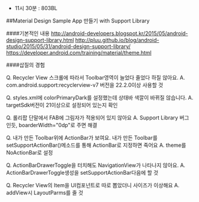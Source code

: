* 11시 30분 : 803BL

##Material Design Sample App 만들기 with Support Library

####기본적인 내용
http://android-developers.blogspot.kr/2015/05/android-design-support-library.html
http://pluu.github.io/blog/android-studio/2015/05/31/android-design-support-library/
https://developer.android.com/training/material/theme.html

####삽질의 경험

  Q. Recycler View 스크롤에 따라서 Toolbar영역이 늘었다 줄었다 하질 않아요.
  A. com.android.support:recyclerview-v7 버전을 22.2.0이상 사용할 것
  
  Q. styles.xml에 colorPrimaryDark를 설정했는데 상태바 색깔이 바뀌질 않습니다.
  A. targetSdk버전이 21이상으로 설정되어 있는지 확인
  
  Q. 롤리팝 단말에서 FAB에 그림자가 적용되어 있지 않아요
  A. Support Library 버그인듯, boarderWidth="0dp"로 주면 해결
  
  Q. 내가 만든 Toolbar위에 ActionBar가 보여요. 내가 만든 Toolbar를 setSupportActionBar()메소드를 통해 ActionBar로 지정하면 죽어요
  A. theme를 NoActionBar로 설정
  
  Q. ActionBarDrawerToggle을 터치해도 NavigationView가 나타나지 않아요.
  A. ActionBarDrawerToggle생성을 setSupportActionBar다음에 할 것
  
  Q. Recycler View의 Item을 UI컴포넌트로 따로 뽑았더니 사이즈가 이상해요
  A. addView시 LayoutParms를 줄 것
  
